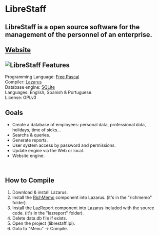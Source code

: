 # LibreStaff
LibreStaff is a open source software for the management of the personnel of an enterprise.<br />
<br /><a href="http://www.runs.es/1/librestaff/">Website</a><br /><br />
<img src="http://www.runs.es/pics/articles/1/librestaff.png" class="alignleft" alt="LibreStaff" />
Features
-----------------------
Programming Language: <a href="http://www.freepascal.org/">Free Pascal</a><br />
Compiler: <a href="http://www.lazarus-ide.org/">Lazarus</a><br />
Database engine: <a href="https://www.sqlite.org/">SQLite</a><br />
Languages: English, Spanish & Portuguese.  
License: GPLv3

Goals
----------
<ul>
	<li>Create a database of employees: personal data, professional data, holidays, time of sicks...</li>
	<li>Searchs & queries.</li>
	<li>Generate reports.</li>
	<li>User system access by password and permissions.</li>
	<li>Update engine via the Web or local.</li>
	<li>Website engine.</li>
 </ul>
<br/>

How to Compile
--------------
1) Download & install Lazarus.<br />
2) Install the <a href="http://wiki.freepascal.org/RichMemo">RichMemo</a> component into Lazarus. (it's in the "richmemo" folder).<br />
3) Install the LazReport component into Lazarus included with the source code. (it's in the "lazreport" folder).<br />
4) Delete data.db file if exists.<br />
5) Open the project (librestaff.lpi).<br />
6) Goto to "Menu" -> Compile.<br />
